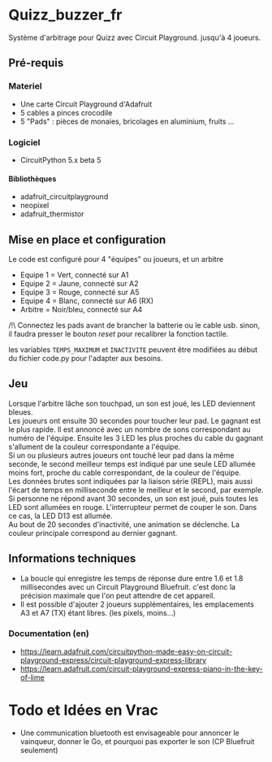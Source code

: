 # Quizz_buzzer_fr
Système d'arbitrage pour Quizz avec Circuit Playground. jusqu'à 4 joueurs.

## Pré-requis

### Materiel
* Une carte Circuit Playground d'Adafruit
* 5 cables a pinces crocodile
* 5 "Pads" : pièces de monaies, bricolages en aluminium, fruits ...

### Logiciel

* CircuitPython 5.x beta 5

#### Bibliothèques
* adafruit_circuitplayground
* neopixel
* adafruit_thermistor

## Mise en place et configuration

Le code est configuré pour 4 "équipes" ou joueurs, et un arbitre <br>
* Equipe 1 = Vert, connecté sur A1
* Equipe 2 = Jaune, connecté sur A2
* Equipe 3 = Rouge, connecté sur A5
* Equipe 4 = Blanc, connecté sur A6 (RX)
* Arbitre = Noir/bleu, connecté sur A4

/!\ Connectez les pads avant de brancher la batterie ou le cable usb. sinon, il faudra presser le bouton *reset* pour recalibrer la fonction tactile.

les variables `TEMPS_MAXIMUM` et `INACTIVITE` peuvent être modifiées au début du fichier code.py pour l'adapter aux besoins.


## Jeu

Lorsque l'arbitre lâche son touchpad, un son est joué, les LED deviennent bleues.<br>
Les joueurs ont ensuite 30 secondes pour toucher leur pad. Le gagnant est le plus rapide. Il est annoncé avec un nombre de sons correspondant au numéro de l'équipe. Ensuite les 3 LED les plus proches du cable du gagnant s'allument de la couleur correspondante a l'équipe.<br>
Si un ou plusieurs autres joueurs ont touché leur pad dans la même seconde, le second meilleur temps est indiqué par une seule LED allumée moins fort, proche du cable correspondant, de la couleur de l'équipe.<br>
Les données brutes sont indiquées par la liaison série (REPL), mais aussi l'écart de temps en milliseconde entre le meilleur et le second, par exemple.<br>
Si personne ne répond avant 30 secondes, un son est joué, puis toutes les LED sont allumées en rouge.
L'interrupteur permet de couper le son. Dans ce cas, la LED D13 est allumée.<br>
Au bout de 20 secondes d'inactivité, une animation se déclenche. La couleur principale correspond au dernier gagnant.<br>

## Informations techniques 

* La boucle qui enregistre les temps de réponse dure entre 1.6 et 1.8 millisecondes avec un Circuit Playground Bluefruit. c'est donc la précision maximale que l'on peut attendre de cet appareil.
* Il est possible d'ajouter 2 joueurs supplémentaires, les emplacements A3 et A7 (TX) étant libres. (les pixels, moins...)

### Documentation (en)

* https://learn.adafruit.com/circuitpython-made-easy-on-circuit-playground-express/circuit-playground-express-library
* https://learn.adafruit.com/circuit-playground-express-piano-in-the-key-of-lime



# Todo et Idées en Vrac

* Une communication bluetooth est envisageable pour annoncer le vainqueur, donner le Go, et pourquoi pas exporter le son (CP Bluefruit seulement)
